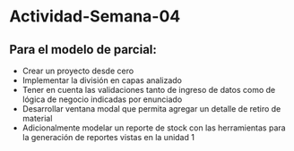 # Actividad-Semana-04

## Para el modelo de parcial: 
- Crear un proyecto desde cero
- Implementar la división en capas analizado
- Tener en cuenta las validaciones tanto de ingreso de datos como de lógica de negocio indicadas por enunciado
- Desarrollar ventana modal que permita agregar un detalle de retiro de material
- Adicionalmente modelar un reporte de stock con las herramientas para la generación
de reportes vistas en la unidad 1
